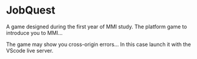 # JobQuest
A game designed during the first year of MMI study. The platform game to introduce you to MMI...

The game may show you cross-origin errors...
In this case launch it with the VScode live server.
